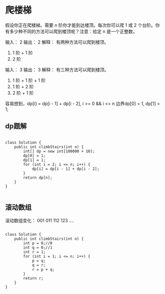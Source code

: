# 爬楼梯

假设你正在爬楼梯。需要 n 阶你才能到达楼顶。每次你可以爬 1 或 2 个台阶。你有多少种不同的方法可以爬到楼顶呢？注意：给定 n 是一个正整数。

输入： 2
输出： 2
解释： 有两种方法可以爬到楼顶。
1.  1 阶 + 1 阶
2.  2 阶


输入： 3
输出： 3
解释： 有三种方法可以爬到楼顶。
1.  1 阶 + 1 阶 + 1 阶
2.  1 阶 + 2 阶
3.  2 阶 + 1 阶

容易想到，dp[i] = dp[i - 1] + dp[i - 2], i >= 0 && i <= n
边界dp[0] = 1, dp[1] = 1;
## dp题解

```

class Solution {
    public int climbStairs(int n) {
        int[] dp = new int[100000 + 10];
        dp[0] = 1;
        dp[1] = 1;
        for (int i = 2; i <= n; i++) {
            dp[i] = dp[i - 1] + dp[i - 2];
        }
        return dp[n];
    }
}


```

## 滚动数组
滚动数组变化：
001
011
112
123
....

```

class Solution {
    public int climbStairs(int n) {
        int p = 0;//0
        int q = 0;//1
        int r = 1;
        for (int i = 1; i <= n; i++) {
            p = q;
            q = r;
            r = p + q;
        }
        return r;
    }
}


```